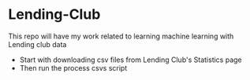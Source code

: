 # Lending-Club
This repo will have my work related to learning machine learning with Lending club data

* Start with downloading csv files from Lending Club's Statistics page
* Then run the process csvs script
